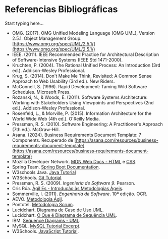 # Referencias Bibliográficas

Start typing here...

- OMG. (2017). OMG Unified Modeling Language (OMG UML), Version 2.5.1. Object Management Group. [https://www.omg.org/spec/UML/2.5.1/](https://www.omg.org/spec/UML/2.5.1/)
- IEEE. (2011). IEEE Recommended Practice for Architectural Description of Software-Intensive Systems (IEEE Std 1471-2000).
- Kruchten, P. (2004). The Rational Unified Process: An Introduction (3rd ed.). Addison-Wesley Professional.
- Krug, S. (2014). Don't Make Me Think, Revisited: A Common Sense Approach to Web Usability (3rd ed.). New Riders.
- McConnell, S. (1996). Rapid Development: Taming Wild Software Schedules. Microsoft Press.
- Rozanski, N., & Woods, E. (2011). Software Systems Architecture: Working with Stakeholders Using Viewpoints and Perspectives (2nd ed.). Addison-Wesley Professional.
- Rosenfeld, L., & Morville, P. (2015). Information Architecture for the World Wide Web (4th ed.). O'Reilly Media.
- Pressman, R. S. (2010). Software Engineering: A Practitioner's Approach (7th ed.). McGraw-Hill.
- Asana. (2024). Business Requirements Document Template: 7 Components. Recuperado de [https://asana.com/resources/business-requirements-document-template](https://asana.com/resources/business-requirements-document-template)
- Mozilla Developer Network. [MDN Web Docs - HTML](https://developer.mozilla.org/en-US/docs/Web/HTML) e [CSS](https://developer.mozilla.org/en-US/docs/Web/CSS).
- Spring Team. [Spring Boot Documentation](https://docs.spring.io/spring-boot/docs/current/reference/html/).
- W3schools Java. [Java Tutorial](https://www.w3schools.com/java/)
- W3Schools. [Git Tutorial](https://www.w3schools.com/git/).
- Pressman, R. S. (2009). *Ingeniería de Software 9*. Pearson.
- Cris Rúa. [Ágil Es - Introdução às Metodologias Ágeis](https://www.youtube.com/watch?v=16IoziutCZs&ab_channel=%C3%81gilEs-PorCrisR%C3%BAa).
- Sommerville, I. (2011). *Engenharia de Software*. 10ª edição. OCR.
- AEVO. [Metodologia Ágil](https://blog.aevo.com.br/metodologia-agil/).
- Pontotel. [Metodologia Scrum](https://www.pontotel.com.br/metodologia-scrum/).
- Lucidchart. [Diagrama de Caso de Uso UML](https://www.lucidchart.com/pages/pt/diagrama-de-caso-de-uso-uml#discoveryTop).
- Lucidchart. [O Que é Diagrama de Sequência UML](https://www.lucidchart.com/pages/pt/o-que-e-diagrama-de-sequencia-uml).
- IBM. [Sequence Diagrams - UML](https://www.ibm.com/docs/pt-br/rsm/7.5.0?topic=uml-sequence-diagrams).
- MySQL. [MySQL Tutorial Excerpt](https://dev.mysql.com/doc/mysql-tutorial-excerpt/8.0/en/).
- W3Schools. [JavaScript Tutorial](https://www.w3schools.com/js/).  

